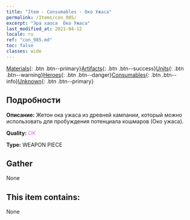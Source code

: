 ```yaml
---
title: "Item - Consumables - Око Ужаса"
permalink: /Items/con_985/
excerpt: "Эра хаоса  Око Ужаса"
last_modified_at: 2021-04-12
locale: ru
ref: "con_985.md"
toc: false
classes: wide
---
```

 [Materials](/ru/Items/){: .btn .btn--primary}[Artifacts](/ru/Items/Artifacts/){: .btn .btn--success}[Units](/ru/Items/Units/){: .btn .btn--warning}[Heroes](/ru/Items/Heroes/){: .btn .btn--danger}[Consumables](/ru/Items/Consumables/){: .btn .btn--info}[Unknown](/ru/Items/Unknown/){: .btn .btn--primary}

## Подробности
 **Описание:** Жетон ока ужаса из древней кампании, который можно использовать для пробуждения потенциала кошмаров (Око ужаса).

 **Quality:** <span style="color: #DA70D6">OK</span>

 **Type:** WEAPON PIECE

## Gather

  None

## This item contains:

  None

